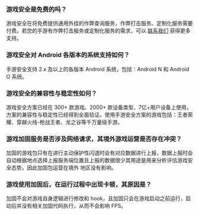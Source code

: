 ### 游戏安全是免费的吗？
游戏安全在将免费提供通用外挂的作弊查询服务，作弊打击服务、定制化服务需要付费。若您的手游有作弊打击服务或定制化服务的需求，可以 [联系我们](https://cloud.tencent.com/online-service) 获得更多支持。
### 游戏安全对 Android 各版本的系统支持如何？
手游安全支持 2.x 及以上的各版本 Android 系统，包括：Android N 和 Android O 系统。
### 游戏安全的兼容性与稳定性如何？
游戏安全方案已经在 300+ 款游戏、2000+ 款设备类型、7亿+用户设备上使用，方案的兼容性与稳定性已经得到全面验证。使用手游安全方案的游戏包括：王者荣耀、穿越火线-枪战王者、龙之谷等千万量级手游。
### 游戏加固服务是否涉及网络请求，其境外游戏运营是否存在冲突？
加固的游戏包只有在进行主动保护性闪退时会有对应数据进行上报，数据上报时会自动根据地点选择上报服务端位置且上报的数据很少其用途是用来分析评估游戏安全态势，因此加固包运营在境外 地区没有影响。
### 游戏使用加固后，在运行过程中出现卡顿，其原因是？
加固不会对游戏自身逻辑进行修改和 hook，且加固只会在游戏启动之前运行，启动后并没有相关加固代码执行，从而不会影响 FPS。


